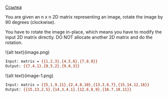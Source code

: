 [Ссылка](https://leetcode.com/problems/rotate-image/description/)

You are given an n x n 2D matrix representing an image, rotate the image by 90 degrees (clockwise).

You have to rotate the image in-place, which means you have to modify the input 2D matrix directly. DO NOT allocate another 2D matrix and do the rotation.

!{alt text}(image.png)

```bash
Input: matrix = {{1,2,3},{4,5,6},{7,8,9}}
Output: {{7,4,1},{8,5,2},{9,6,3}}
```

!{alt text}(image-1.png)

```bash
Input: matrix = {{5,1,9,11},{2,4,8,10},{13,3,6,7},{15,14,12,16}}
Output: {{15,13,2,5},{14,3,4,1},{12,6,8,9},{16,7,10,11}}
```